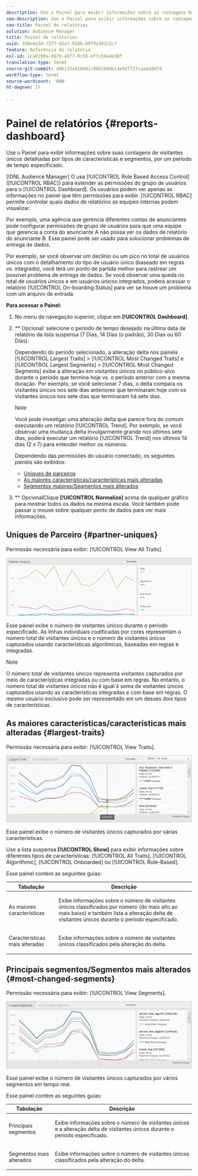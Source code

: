 ```yaml
---
description: Use o Painel para exibir informações sobre as contagens de visitantes únicos dos seus parceiros detalhadas por tipos de características e segmentos para um período de tempo especificado.
seo-description: Use o Painel para exibir informações sobre as contagens de visitantes únicos dos seus parceiros detalhadas por tipos de características e segmentos para um período de tempo especificado.
seo-title: Painel de relatórios
solution: Audience Manager
title: Painel de relatórios
uuid: 350eee2d-72f7-42a7-916b-60f9a362c5cf
feature: Referência do relatório
exl-id: 1ca0280a-d67b-46f7-9c58-effc5be4e38f
translation-type: tm+mt
source-git-commit: 48b122a4184d1c0662b9de14e92f727caa4a9d74
workflow-type: tm+mt
source-wordcount: '660'
ht-degree: 1%

---
```


# Painel de relatórios {#reports-dashboard}

Use o Painel para exibir informações sobre suas contagens de visitantes únicos detalhadas por tipos de características e segmentos, por um período de tempo especificado.

<!-- 

c_dashboard.xml

 -->

[!DNL Audience Manager] O usa  [!UICONTROL Role Based Access Control] ([!UICONTROL RBAC]) para estender as permissões do grupo de usuários para o  [!UICONTROL Dashboard]. Os usuários podem ver apenas as informações no painel que têm permissões para exibir. [!UICONTROL RBAC] permite controlar quais dados de relatórios as equipes internas podem visualizar.

Por exemplo, uma agência que gerencia diferentes contas de anunciantes pode configurar permissões de grupo de usuários para que uma equipe que gerencia a conta do anunciante A não possa ver os dados de relatório do anunciante B. Esse painel pode ser usado para solucionar problemas de entrega de dados.

Por exemplo, se você observar um declínio ou um pico no total de usuários únicos com o detalhamento do tipo de usuário único (baseado em regras vs. integrado), você terá um ponto de partida melhor para rastrear um possível problema de entrega de dados. Se você observar uma queda no total de usuários únicos e em usuários únicos integrados, poderá acessar o relatório [!UICONTROL On-boarding Status] para ver se houve um problema com um arquivo de entrada.

**Para acessar o Painel:**

1. No menu de navegação superior, clique em **[!UICONTROL Dashboard]**.
2. ** Opcional: selecione o período de tempo desejado na última data de relatório da lista suspensa (7 Dias, 14 Dias (o padrão), 30 Dias ou 60 Dias).

   Dependendo do período selecionado, a alteração delta nos painéis [!UICONTROL Largest Traits] > [!UICONTROL Most Changed Traits] e [!UICONTROL Largest Segments] > [!UICONTROL Most Changed Segments] exibe a alteração em visitantes únicos no público-alvo durante o período que termina hoje vs. o período anterior com a mesma duração. Por exemplo, se você selecionar 7 dias, o delta compara os visitantes únicos nos sete dias anteriores que terminaram hoje com os visitantes únicos nos sete dias que terminaram há sete dias.

   >[!NOTE]
   >
   >Você pode investigar uma alteração delta que parece fora do comum executando um relatório [!UICONTROL Trend]. Por exemplo, se você observar uma mudança delta invulgarmente grande nos últimos sete dias, poderá executar um relatório [!UICONTROL Trend] nos últimos 14 dias (2 x 7) para entender melhor os números.

   Dependendo das permissões do usuário conectado, os seguintes painéis são exibidos:

   * [Uniques de parceiros](../reporting/reports-dashboard.md#partner-uniques)
   * [As maiores características/características mais alteradas](../reporting/reports-dashboard.md#largest-traits)
   * [Segmentos maiores/Segmentos mais alterados](../reporting/reports-dashboard.md#most-changed-segments)

3. ** OpcionalClique  **[!UICONTROL Normalize]** acima de qualquer gráfico para mostrar todos os dados na mesma escala. Você também pode passar o mouse sobre qualquer ponto de dados para ver mais informações.

## Uniques de Parceiro {#partner-uniques}

Permissão necessária para exibir: [!UICONTROL View All Traits].

![](assets/partner_uniques.png)

Esse painel exibe o número de visitantes únicos durante o período especificado. As linhas individuais codificadas por cores representam o número total de visitantes únicos e o número de visitantes únicos capturados usando características algorítmicas, baseadas em regras e integradas.

>[!NOTE]
>
>O número total de visitantes únicos representa visitantes capturados por meio de características integradas ou com base em regras. No entanto, o número total de visitantes únicos não é igual à soma de visitantes únicos capturados usando as características integradas e com base em regras. O mesmo usuário exclusivo pode ser representado em um desses dois tipos de características.

## As maiores características/características mais alteradas {#largest-traits}

Permissão necessária para exibir: [!UICONTROL View Traits].

![](assets/largest_traits.png)

Esse painel exibe o número de visitantes únicos capturados por várias características.

Use a lista suspensa **[!UICONTROL Show]** para exibir informações sobre diferentes tipos de características: [!UICONTROL All Traits], [!UICONTROL Algorithmic], [!UICONTROL Onboarded] ou [!UICONTROL Rule-Based].

Esse painel contém as seguintes guias:

<table id="table_DA48BDEB4E0143BEA4EB85AC26FF6AE3"> 
 <thead> 
  <tr> 
   <th colname="col1" class="entry"> Tabulação </th> 
   <th colname="col2" class="entry"> Descrição </th> 
  </tr> 
 </thead>
 <tbody> 
  <tr> 
   <td colname="col1"> <p><span class="wintitle"> As maiores características</span> </p> </td> 
   <td colname="col2"> <p>Exibe informações sobre o número de visitantes únicos classificados por número (do mais alto ao mais baixo) e também lista a alteração delta de visitantes únicos durante o período especificado. </p> </td> 
  </tr> 
  <tr> 
   <td colname="col1"> <p><span class="wintitle"> Características mais alteradas</span> </p> </td> 
   <td colname="col2"> <p>Exibe informações sobre o número de visitantes únicos classificados pela alteração do delta. </p> </td> 
  </tr> 
 </tbody> 
</table>

## Principais segmentos/Segmentos mais alterados {#most-changed-segments}

Permissão necessária para exibir: [!UICONTROL View Segments].

![](assets/largest_segments.png)

Esse painel exibe o número de visitantes únicos capturados por vários segmentos em tempo real.

Esse painel contém as seguintes guias:

<table id="table_8E22E0579FA74C5A86CC40B40B2548BE"> 
 <thead> 
  <tr> 
   <th colname="col1" class="entry"> Tabulação </th> 
   <th colname="col2" class="entry"> Descrição </th> 
  </tr> 
 </thead>
 <tbody> 
  <tr> 
   <td colname="col1"> <p><span class="wintitle"> Principais segmentos</span> </p> </td> 
   <td colname="col2"> <p>Exibe informações sobre o número de visitantes únicos e a alteração delta de visitantes únicos durante o período especificado. </p> </td> 
  </tr> 
  <tr> 
   <td colname="col1"> <p><span class="wintitle"> Segmentos mais alterados</span> </p> </td> 
   <td colname="col2"> <p>Exibe informações sobre o número de visitantes únicos classificados pela alteração do delta. </p> </td> 
  </tr> 
 </tbody> 
</table>
